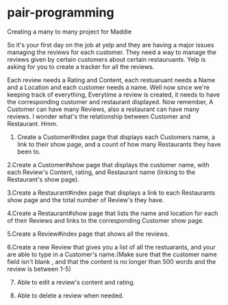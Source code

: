 # pair-programming
Creating a many to many project for Maddie

 So it's your first day on the job at yelp and they are having a major issues managing the reviews for each customer. They need a way to manage the reviews given by certain customers about certain restauruants.  Yelp is asking for you to create a tracker for all the reviews.
 
 Each review  needs a Rating and Content, each restuaruant needs a Name and a Location and each customer needs a name. Well now since we're keeping track of everything, Everytime a review is created, it needs to have the corresponding customer and restaurant displayed.  Now remember, A Customer can have many Reviews, also a restaurant can have many reviews. I wonder what's the relationship between Customer and Restaurant. Hmm.
 
 
1. Create a Customer#index page that displays each Customers name, a link to their show page, and a count of how many Restaurants they have been to.

2.Create a Customer#show page that displays the customer name, with each Review's Content, rating, and Restaurant name (linking to the Restaurant's show page).

3.Create a Restaurant#index page that displays a link to each Restaurants show page and the total number of Review's they have.

4.Create a Restaurant#show page that lists the name and location for each of their Reviews and links to the corresponding Customer show page.

5.Create a Review#index page that shows all the reviews.

6.Create a new Review that gives you a list of all the restuarants, and your are able to type in a Customer's name.(Make sure that the customer name field isn't blank , and that the content is no longer than 500 words and the review is between 1-5)

7. Able to edit a review's content and rating.

8. Able to delete a review when needed.
